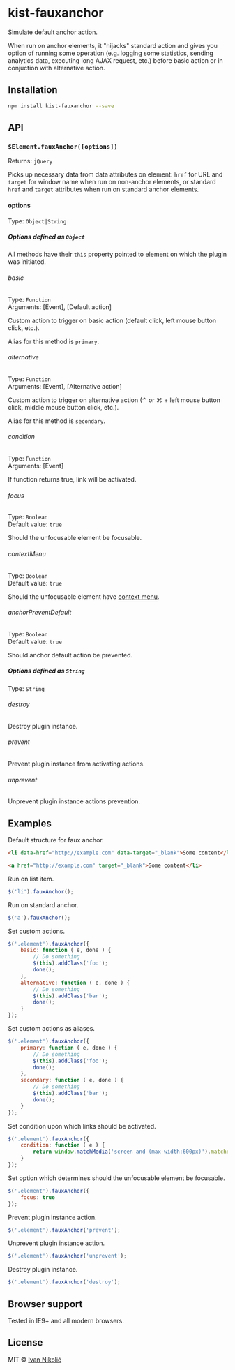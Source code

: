 # kist-fauxanchor

Simulate default anchor action.

When run on anchor elements, it "hijacks" standard action and gives you option of running some operation (e.g. logging some statistics, sending analytics data, executing long AJAX request, etc.) before basic action or in conjuction with alternative action.

## Installation

```sh
npm install kist-fauxanchor --save
```

## API

### `$Element.fauxAnchor([options])`

Returns: `jQuery`

Picks up necessary data from data attributes on element: `href` for URL and `target` for window name when run on non-anchor elements, or standard `href` and `target` attributes when run on standard anchor elements.

#### options

Type: `Object|String`

##### Options defined as `Object`

All methods have their `this` property pointed to element on which the plugin was initiated.

###### basic

Type: `Function`  
Arguments: [Event], [Default action]

Custom action to trigger on basic action (default click, left mouse button click, etc.).

Alias for this method is `primary`.

###### alternative

Type: `Function`  
Arguments: [Event], [Alternative action]

Custom action to trigger on alternative action (⌃ or ⌘ + left mouse button click, middle mouse button click, etc.).

Alias for this method is `secondary`.

###### condition

Type: `Function`  
Arguments: [Event]

If function returns true, link will be activated.

###### focus

Type: `Boolean`  
Default value: `true`

Should the unfocusable element be focusable.

###### contextMenu

Type: `Boolean`  
Default value: `true`

Should the unfocusable element have [context menu](https://hacks.mozilla.org/2011/11/html5-context-menus-in-firefox-screencast-and-code/).

###### anchorPreventDefault

Type: `Boolean`  
Default value: `true`

Should anchor default action be prevented.

##### Options defined as `String`

Type: `String`

###### destroy

Destroy plugin instance.

###### prevent

Prevent plugin instance from activating actions.

###### unprevent

Unprevent plugin instance actions prevention.

## Examples

Default structure for faux anchor.

```html
<li data-href="http://example.com" data-target="_blank">Some content</li>

<a href="http://example.com" target="_blank">Some content</li>
```

Run on list item.

```js
$('li').fauxAnchor();
```

Run on standard anchor.

```js
$('a').fauxAnchor();
```

Set custom actions.

```js
$('.element').fauxAnchor({
	basic: function ( e, done ) {
		// Do something
		$(this).addClass('foo');
		done();
	},
	alternative: function ( e, done ) {
		// Do something
		$(this).addClass('bar');
		done();
	}
});
```

Set custom actions as aliases.

```js
$('.element').fauxAnchor({
	primary: function ( e, done ) {
		// Do something
		$(this).addClass('foo');
		done();
	},
	secondary: function ( e, done ) {
		// Do something
		$(this).addClass('bar');
		done();
	}
});
```

Set condition upon which links should be activated.

```js
$('.element').fauxAnchor({
	condition: function ( e ) {
		return window.matchMedia('screen and (max-width:600px)').matches;
	}
});
```

Set option which determines should the unfocusable element be focusable.

```js
$('.element').fauxAnchor({
	focus: true
});
```

Prevent plugin instance action.

```js
$('.element').fauxAnchor('prevent');
```

Unprevent plugin instance action.

```js
$('.element').fauxAnchor('unprevent');
```

Destroy plugin instance.

```js
$('.element').fauxAnchor('destroy');
```

## Browser support

Tested in IE9+ and all modern browsers.

## License

MIT © [Ivan Nikolić](http://ivannikolic.com)

